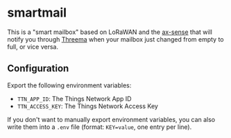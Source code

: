 # smartmail

This is a "smart mailbox" based on LoRaWAN and the
[ax-sense](https://twitter.com/adnexo_gmbh/status/901370927405047808) that will
notify you through [Threema](https://threema.ch/) when your mailbox just
changed from empty to full, or vice versa.

## Configuration

Export the following environment variables:

- `TTN_APP_ID`: The Things Network App ID
- `TTN_ACCESS_KEY`: The Things Network Access Key

If you don't want to manually export environment variables, you can also write
them into a `.env` file (format: `KEY=value`, one entry per line).
